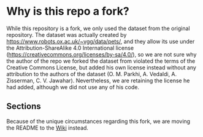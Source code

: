 # Why is this repo a fork?
While this repository is a fork, we only used the dataset from the original repository.
The dataset was actually created by https://www.robots.ox.ac.uk/~vgg/data/pets/,
and they allow its use under the Attribution-ShareAlike 4.0 International license (https://creativecommons.org/licenses/by-sa/4.0/),
so we are not sure why the author of the repo we forked the dataset from violated the terms of the Creative Commons License, 
but added his own license instead without any attribution to the authors of the dataset (O. M. Parkhi, A. Vedaldi, A. Zisserman, C. V. Jawahar). 
Nevertheless, we are retaining the license he had added, although we did not use any of his code.


## Sections
Because of the unique circumstances regarding this fork, we are moving the README to the [Wiki](https://github.com/jand271/Oxford-IIIT-Pets-Pytorch-JA/wiki) instead.
